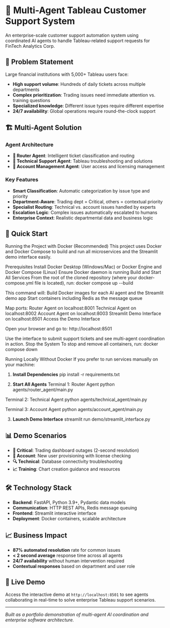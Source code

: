 # 🤖 Multi-Agent Tableau Customer Support System

An enterprise-scale customer support automation system using coordinated AI agents to handle Tableau-related support requests for FinTech Analytics Corp.

## 🎯 Problem Statement

Large financial institutions with 5,000+ Tableau users face:
- **High support volume**: Hundreds of daily tickets across multiple departments
- **Complex prioritization**: Trading issues need immediate attention vs. training questions  
- **Specialized knowledge**: Different issue types require different expertise
- **24/7 availability**: Global operations require round-the-clock support

## 🏗️ Multi-Agent Solution

### Agent Architecture
- **🧭 Router Agent**: Intelligent ticket classification and routing
- **🔧 Technical Support Agent**: Tableau troubleshooting and solutions
- **👤 Account Management Agent**: User access and licensing management

### Key Features
- **Smart Classification**: Automatic categorization by issue type and priority
- **Department-Aware**: Trading dept = Critical, others = contextual priority
- **Specialist Routing**: Technical vs. account issues handled by experts
- **Escalation Logic**: Complex issues automatically escalated to humans
- **Enterprise Context**: Realistic departmental data and business logic

## 🚀 Quick Start

Running the Project with Docker (Recommended)
This project uses Docker and Docker Compose to build and run all microservices and the Streamlit demo interface easily.

Prerequisites
Install Docker Desktop (Windows/Mac) or Docker Engine and Docker Compose (Linux)
Ensure Docker daemon is running
Build and Start All Services
From the root of the cloned repository (where your docker-compose.yml file is located), run:
docker compose up --build

This command will:
Build Docker images for each AI agent and the Streamlit demo app
Start containers including Redis as the message queue

Map ports:
Router Agent on localhost:8001
Technical Agent on localhost:8002
Account Agent on localhost:8003
Streamlit Demo Interface on localhost:8501
Access the Demo Interface

Open your browser and go to:
http://localhost:8501

Use the interface to submit support tickets and see multi-agent coordination in action.
Stop the System
To stop and remove all containers, run:
docker compose down

Running Locally Without Docker
If you prefer to run services manually on your machine:

1. **Install Dependencies**
pip install -r requirements.txt


2. **Start All Agents**
Terminal 1: Router Agent
python agents/router_agent/main.py

Terminal 2: Technical Agent
python agents/technical_agent/main.py

Terminal 3: Account Agent
python agents/account_agent/main.py


3. **Launch Demo Interface**
streamlit run demo/streamlit_interface.py


## 📊 Demo Scenarios

- **🚨 Critical**: Trading dashboard outages (2-second resolution)
- **👥 Account**: New user provisioning with license checking
- **🔍 Technical**: Database connectivity troubleshooting
- **📈 Training**: Chart creation guidance and resources

## 🛠️ Technology Stack

- **Backend**: FastAPI, Python 3.9+, Pydantic data models
- **Communication**: HTTP REST APIs, Redis message queuing
- **Frontend**: Streamlit interactive interface
- **Deployment**: Docker containers, scalable architecture

## 📈 Business Impact

- **87% automated resolution** rate for common issues
- **< 2 second average** response time across all agents
- **24/7 availability** without human intervention required
- **Contextual responses** based on department and user role

## 🎥 Live Demo

Access the interactive demo at `http://localhost:8501` to see agents collaborating in real-time to solve enterprise Tableau support scenarios.

---
*Built as a portfolio demonstration of multi-agent AI coordination and enterprise software architecture.*
